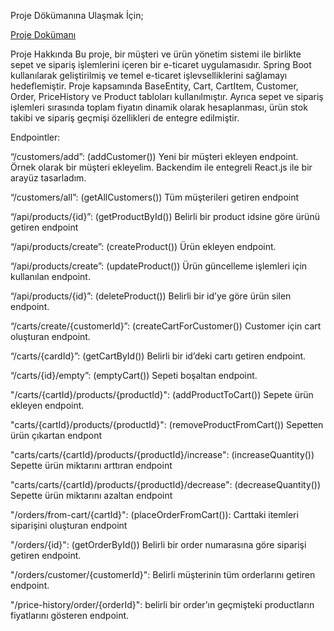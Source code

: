 Proje Dökümanına Ulaşmak İçin; 

[Proje Dokümanı](./Soru5_Proje_Dökümanı_Mehmet_Erol.pdf)


Proje Hakkında
Bu proje, bir müşteri ve ürün yönetim sistemi ile birlikte sepet ve sipariş işlemlerini içeren bir e-ticaret uygulamasıdır. Spring Boot kullanılarak geliştirilmiş ve temel e-ticaret işlevselliklerini sağlamayı hedeflemiştir. Proje kapsamında BaseEntity, Cart, CartItem, Customer, Order, PriceHistory ve Product tabloları kullanılmıştır. Ayrıca sepet ve sipariş işlemleri sırasında toplam fiyatın dinamik olarak hesaplanması, ürün stok takibi ve sipariş geçmişi özellikleri de entegre edilmiştir.


Endpointler:

“/customers/add”: (addCustomer()) Yeni bir müşteri ekleyen endpoint. Örnek olarak bir müşteri ekleyelim. Backendim ile entegreli React.js ile bir arayüz tasarladım. 

“/customers/all”: (getAllCustomers()) Tüm müşterileri getiren endpoint
 
“/api/products/{id}”: (getProductById()) Belirli bir product idsine göre ürünü getiren endpoint
 
“/api/products/create”: (createProduct()) Ürün ekleyen endpoint.
 
“/api/products/create”: (updateProduct()) Ürün güncelleme işlemleri için kullanılan endpoint.
 
“/api/products/{id}”: (deleteProduct()) Belirli bir id’ye göre ürün silen endpoint.
 
“/carts/create/{customerId}”: (createCartForCustomer()) Customer için cart oluşturan endpoint. 

“/carts/{cardId}”: (getCartById()) Belirli bir id’deki cartı getiren endpoint. 

“/carts/{id}/empty”: (emptyCart()) Sepeti boşaltan endpoint.
 
"/carts/{cartId}/products/{productId}": (addProductToCart()) Sepete ürün ekleyen endpoint.
 
"carts/{cartId}/products/{productId}": (removeProductFromCart()) Sepetten ürün çıkartan endpont
 
"carts/carts/{cartId}/products/{productId}/increase": (increaseQuantity()) Sepette ürün miktarını arttıran endpoint
 
"carts/carts/{cartId}/products/{productId}/decrease": (decreaseQuantity()) Sepette ürün miktarını azaltan endpoint
 
"/orders/from-cart/{cartId}": (placeOrderFromCart()): Carttaki itemleri siparişini oluşturan endpoint

"/orders/{id}": (getOrderById()) Belirli bir order numarasına göre siparişi getiren endpoint.
 
"/orders/customer/{customerId}": Belirli müşterinin tüm orderlarını getiren endpoint.
 
"/price-history/order/{orderId}": belirli bir order’ın geçmişteki productların fiyatlarını gösteren endpoint.
 
